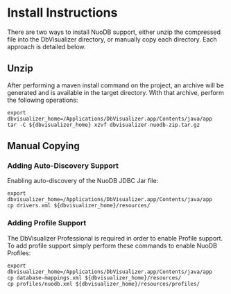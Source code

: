 
# Install Instructions

There are two ways to install NuoDB support, either unzip the compressed file
into the DbVisualizer directory, or manually copy each directory. Each approach
is detailed below.

## Unzip

After performing a maven install command on the project, an archive will be
generated and is available in the target directory. With that archive, perform
the following operations:

    export dbvisualizer_home=/Applications/DbVisualizer.app/Contents/java/app
    tar -C ${dbvisualizer_home} xzvf dbvisualizer-nuodb-zip.tar.gz

## Manual Copying

### Adding Auto-Discovery Support

Enabling auto-discovery of the NuoDB JDBC Jar file:

    export dbvisualizer_home=/Applications/DbVisualizer.app/Contents/java/app
    cp drivers.xml ${dbvisualizer_home}/resources/

### Adding Profile Support

The DbVisualizer Professional is required in order to enable Profile support.
To add profile support simply perform these commands to enable NuoDB Profiles:

    export dbvisualizer_home=/Applications/DbVisualizer.app/Contents/java/app
    cp database-mappings.xml ${dbvisualizer_home}/resources/
    cp profiles/nuodb.xml ${dbvisualizer_home}/resources/profiles/

